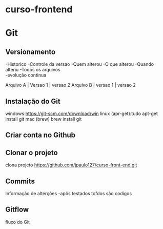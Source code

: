 # curso-frontend
# Git
## Versionamento
-Historico
-Controle da versao
-Quem alterou
-O que alterou
-Quando alteriu
-Todos os arquivos  
-evolução continua


Arquivo A | Versao 1 | versao 2
Arquivo B | versao 1 | versao 2

## Instalação do Git 
windows:https://git-scm.com/download/win
linux (apr-get):tudo apt-get install git
mac (brew) brew install git

## Criar conta no Github

## Clonar o projeto
 clona projeto https://github.com/jpaulo127/curso-front-end.git
## Commits
Informação de alterções
-apôs testados tofdos são codigos
 
## Gitflow
fluxo do Git

